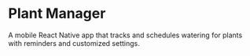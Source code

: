 # Plant Manager

A mobile React Native app that tracks and schedules watering for plants with reminders and customized settings.